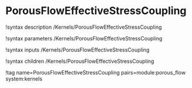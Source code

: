 # PorousFlowEffectiveStressCoupling

!syntax description /Kernels/PorousFlowEffectiveStressCoupling

!syntax parameters /Kernels/PorousFlowEffectiveStressCoupling

!syntax inputs /Kernels/PorousFlowEffectiveStressCoupling

!syntax children /Kernels/PorousFlowEffectiveStressCoupling

!tag name=PorousFlowEffectiveStressCoupling pairs=module:porous_flow system:kernels
